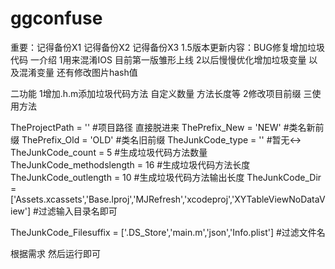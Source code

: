 # ggconfuse
重要：记得备份X1 记得备份X2 记得备份X3
1.5版本更新内容：BUG修复增加垃圾代码
一介绍
 1用来混淆IOS 目前第一版雏形上线
 2以后慢慢优化增加垃圾变量 以及混淆变量 还有修改图片hash值

 二功能
 1增加.h.m添加垃圾代码方法 自定义数量 方法长度等
 2修改项目前缀
三使用方法

TheProjectPath = ''  #项目路径 直接脱进来
ThePrefix_New = 'NEW'   #类名新前缀
ThePrefix_Old = 'OLD'   #类名旧前缀
TheJunkCode_type = '' #暂无↔️
TheJunkCode_count = 5  #生成垃圾代码方法数量
TheJunkCode_methodslength =  16 #生成垃圾代码方法长度
TheJunkCode_outlength =  10    #生成垃圾代码方法输出长度
TheJunkCode_Dir  = ['Assets.xcassets','Base.lproj','MJRefresh','xcodeproj','XYTableViewNoDataView']  #过滤输入目录名即可

TheJunkCode_Filesuffix = ['.DS_Store','main.m','json','Info.plist']  #过滤文件名

根据需求 然后运行即可 
